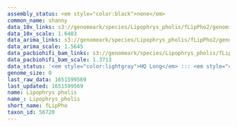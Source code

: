 ```yaml
---
assembly_status: <em style="color:black">none</em>
common_name: shanny
data_10x_links: s3://genomeark/species/Lipophrys_pholis/fLipPho2/genomic_data/10x/<br>
data_10x_scale: 1.6403
data_arima_links: s3://genomeark/species/Lipophrys_pholis/fLipPho2/genomic_data/arima/<br>
data_arima_scale: 1.5645
data_pacbiohifi_bam_links: s3://genomeark/species/Lipophrys_pholis/fLipPho2/genomic_data/pacbio_hifi/<br>
data_pacbiohifi_bam_scale: 1.3713
data_status: '<em style="color:lightgray">HQ Long</em> ::: <em style="color:lightgray">Long</em> ::: <em style="color:lightgray">Short</em> ::: <em style="color:lightgray">Phasing</em> ::: <em style="color:lightgray">Scaffolding</em>'
genome_size: 0
last_raw_data: 1651599569
last_updated: 1651599569
name: Lipophrys pholis
name_: Lipophrys_pholis
short_name: fLipPho
taxon_id: 56720
---
```

